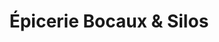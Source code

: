 ---
title: "Épicerie Bocaux & Silos"
url: /saint-pierre-doleron/epicerie-bocaux-et-silos/
shop: supermarché
---